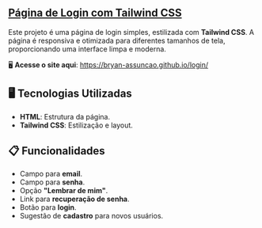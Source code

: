 ## [Página de Login com Tailwind CSS](https://bryan-assuncao.github.io/login/)

Este projeto é uma página de login simples, estilizada com **Tailwind CSS**. A página é responsiva e otimizada para diferentes tamanhos de tela, proporcionando uma interface limpa e moderna.

🖥️ **Acesse o site aqui**: https://bryan-assuncao.github.io/login/

## 🖥️ Tecnologias Utilizadas

- **HTML**: Estrutura da página.
- **Tailwind CSS**: Estilização e layout.

## 📋 Funcionalidades

- Campo para **email**.
- Campo para **senha**.
- Opção **"Lembrar de mim"**.
- Link para **recuperação de senha**.
- Botão para **login**.
- Sugestão de **cadastro** para novos usuários.
